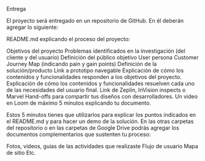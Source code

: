 Entrega

El proyecto será entregado en un repositorio de GitHub. En él deberán agregar lo siguiente:

README.md explicando el proceso del proyecto:

Objetivos del proyecto
Problemas identificados en la investigación (del cliente y del usuario)
Definición del público objetivo
User persona
Customer Journey Map (indicando pain y gain points)
Definición de la solución/producto
Link a prototipo navegable
Explicación de cómo los contenidos y funcionalidades responden a los objetivos del proyecto.
Explicación de cómo los contenidos y funcionalidades resuelven cada uno de las necesidades del usuario final.
Link de Zeplin, InVision inspects o Marvel Hand-offs para compartir tus diseños con desarrolladores.
Un video en Loom de máximo 5 minutos explicando tu documento.

Estos 5 minutos tienes que utilizarlos para explicar los puntos indicados en el README.md y para hacer un demo de la solución.
En las otras carpetas del repositorio o en las carpetas de Google Drive podrás agregar los documentos complementarios que sustenten tu proceso:

Fotos, videos, guías de las actividades que realizaste
Flujo de usuario
Mapa de sitio
Etc.